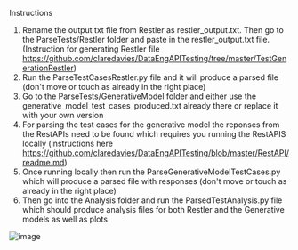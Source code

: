 Instructions
1) Rename the output txt file from Restler as restler_output.txt. Then go to the ParseTests/Restler folder and paste in the restler_output.txt file. (Instruction for generating Restler file https://github.com/claredavies/DataEngAPITesting/tree/master/TestGenerationRestler)
2) Run the ParseTestCasesRestler.py file and it will produce a parsed file (don't move or touch as already in the right place)
3) Go to the ParseTests/GenerativeModel folder and either use the generative_model_test_cases_produced.txt already there or replace it with your own version
4) For parsing the test cases for the generative model the reponses from the RestAPIs need to be found which requires you running the RestAPIS locally 
   (instructions here https://github.com/claredavies/DataEngAPITesting/blob/master/RestAPI/readme.md)
5) Once running locally then run the ParseGenerativeModelTestCases.py which will produce a parsed file with responses (don't move or touch as already in the right place)
6) Then go into the Analysis folder and run the ParsedTestAnalysis.py file which should produce analysis files for both Restler and the Generative models as well as plots

![image](https://user-images.githubusercontent.com/91204973/144859084-8c475aed-46dd-46fc-b756-d3b019af2192.png)

